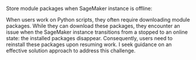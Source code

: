 Store module packages when SageMaker instance is offline:

When users work on Python scripts, they often require downloading module packages. While they can download these packages, they encounter an issue when the SageMaker instance transitions from a stopped to an online state: the installed packages disappear. Consequently, users need to reinstall these packages upon resuming work. I seek guidance on an effective solution approach to address this challenge.
